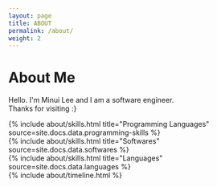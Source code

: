 ```yaml
---
layout: page
title: ABOUT
permalink: /about/
weight: 2
---
```


# **About Me**

Hello. I'm Minui Lee and I am a software engineer.<br>
Thanks for visiting :}

<div class="row">
{% include about/skills.html title="Programming Languages" source=site.docs.data.programming-skills %}
</div>

<div class="row">
{% include about/skills.html title="Softwares" source=site.docs.data.softwares %}
</div>

<div class="row">
{% include about/skills.html title="Languages" source=site.docs.data.languages %}
</div>

<div class="row">
{% include about/timeline.html %}
</div>